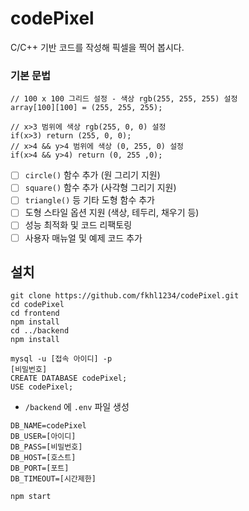 # codePixel
C/C++ 기반 코드를 작성해 픽셀을 찍어 봅시다.   

### 기본 문법   
```
// 100 x 100 그리드 설정 - 색상 rgb(255, 255, 255) 설정   
array[100][100] = (255, 255, 255); 

// x>3 범위에 색상 rgb(255, 0, 0) 설정   
if(x>3) return (255, 0, 0);
// x>4 && y>4 범위에 색상 (0, 255, 0) 설정   
if(x>4 && y>4) return (0, 255 ,0);
```
- [ ] `circle()` 함수 추가 (원 그리기 지원)
- [ ] `square()` 함수 추가 (사각형 그리기 지원)
- [ ] `triangle()` 등 기타 도형 함수 추가
- [ ] 도형 스타일 옵션 지원 (색상, 테두리, 채우기 등)
- [ ] 성능 최적화 및 코드 리팩토링
- [ ] 사용자 매뉴얼 및 예제 코드 추가

## 설치
```
git clone https://github.com/fkhl1234/codePixel.git
cd codePixel
cd frontend
npm install
cd ../backend
npm install
```
```
mysql -u [접속 아이디] -p
[비밀번호]
CREATE DATABASE codePixel;
USE codePixel;
```
* `/backend` 에 `.env`  파일 생성
```
DB_NAME=codePixel
DB_USER=[아이디]
DB_PASS=[비밀번호]
DB_HOST=[호스트]
DB_PORT=[포트]
DB_TIMEOUT=[시간제한]
```
```
npm start
```
